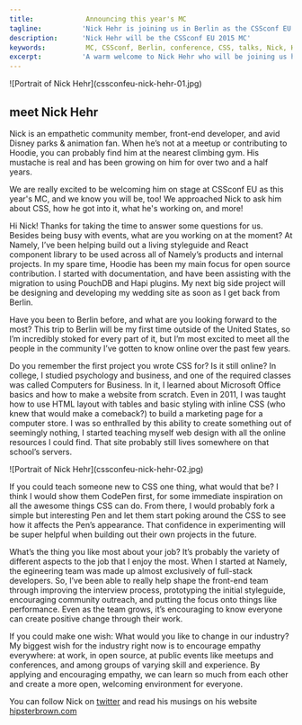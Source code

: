 ```yaml
---
title:             Announcing this year's MC 
tagline:          'Nick Hehr is joining us in Berlin as the CSSconf EU MC'
description:      'Nick Hehr will be the CSSconf EU 2015 MC'
keywords:          MC, CSSconf, Berlin, conference, CSS, talks, Nick, Hehr
excerpt:          'A warm welcome to Nick Hehr who will be joining us here in Berlin this September as the CSSconf EU MC!'
---
```


<div class="blog-img blog-img--center">
  ![Portrait of Nick Hehr](cssconfeu-nick-hehr-01.jpg)
</div>

## meet Nick Hehr

Nick is an empathetic community member, front-end developer, and avid Disney parks & animation fan. When he’s not at a meetup or contributing to Hoodie, you can probably find him at the nearest climbing gym. His mustache is real and has been growing on him for over two and a half years. 

We are really excited to be welcoming him on stage at CSSconf EU as this year's MC, and we know you will be, too! We approached Nick to ask him about CSS, how he got into it, what he's working on, and more!

<span class="strong-border">Hi Nick! Thanks for taking the time to answer some questions for us. Besides being busy with events, what are you working on at the moment?</span>
At Namely, I’ve been helping build out a living styleguide and React component library to be used across all of Namely’s products and internal projects. In my spare time, Hoodie has been my main focus for open source contribution. I started with documentation, and have been assisting with the migration to using PouchDB and Hapi plugins. My next big side project will be designing and developing my wedding site as soon as I get back from Berlin. 

<span class="strong-border">Have you been to Berlin before, and what are you looking forward to the most?</span>
This trip to Berlin will be my first time outside of the United States, so I’m incredibly stoked for every part of it, but I’m most excited to meet all the people in the community I’ve gotten to know online over the past few years. 

<span class="strong-border">Do you remember the first project you wrote CSS for? Is it still online?</span>
In college, I studied psychology and business, and one of the required classes was called Computers for Business. In it, I learned about Microsoft Office basics and how to make a website from scratch. Even in 2011, I was taught how to use HTML layout with tables and basic styling with inline CSS (who knew that would make a comeback?) to build a marketing page for a computer store. I was so enthralled by this ability to create something out of seemingly nothing, I started teaching myself web design with all the online resources I could find. That site probably still lives somewhere on that school’s servers. 

<div class="blog-img blog-img--right">
  ![Portrait of Nick Hehr](cssconfeu-nick-hehr-02.jpg)
</div>

<span class="strong-border">If you could teach someone new to CSS one thing, what would that be?</span>
I think I would show them CodePen first, for some immediate inspiration on all the awesome things CSS can do. From there, I would probably fork a simple but interesting Pen and let them start poking around the CSS to see how it affects the Pen’s appearance. That confidence in experimenting will be super helpful when building out their own projects in the future.

<span class="strong-border">What’s the thing you like most about your job?</span>
It’s probably the variety of different aspects to the job that I enjoy the most. When I started at Namely, the egineering team was made up almost exclusively of full-stack developers. So, I’ve been able to really help shape the front-end team through improving the interview process, prototyping the initial styleguide, encouraging community outreach, and putting the focus onto things like performance. Even as the team grows, it’s encouraging to know everyone can create positive change through their work.

<span class="strong-border">If you could make one wish: What would you like to change in our industry?</span>
My biggest wish for the industry right now is to encourage empathy everywhere: at work, in open source, at public events like meetups and conferences, and among groups of varying skill and experience. By applying and encouraging empathy, we can learn so much from each other and create a more open, welcoming environment for everyone.

You can follow Nick on [twitter](https://twitter.com/hipsterbrown) and read his musings on his website [hipsterbrown.com](http://hipsterbrown.com/)

